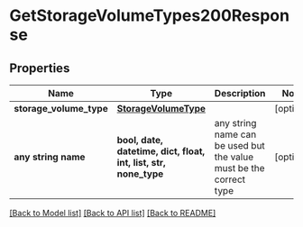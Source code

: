 # GetStorageVolumeTypes200Response


## Properties
Name | Type | Description | Notes
------------ | ------------- | ------------- | -------------
**storage_volume_type** | [**StorageVolumeType**](StorageVolumeType.md) |  | [optional] 
**any string name** | **bool, date, datetime, dict, float, int, list, str, none_type** | any string name can be used but the value must be the correct type | [optional]

[[Back to Model list]](../README.md#documentation-for-models) [[Back to API list]](../README.md#documentation-for-api-endpoints) [[Back to README]](../README.md)


